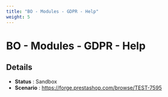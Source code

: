 ```yaml
---
title: "BO - Modules - GDPR - Help"
weight: 5
---
```


# BO - Modules - GDPR - Help
## Details
* **Status** : Sandbox
* **Scenario** : https://forge.prestashop.com/browse/TEST-7595

